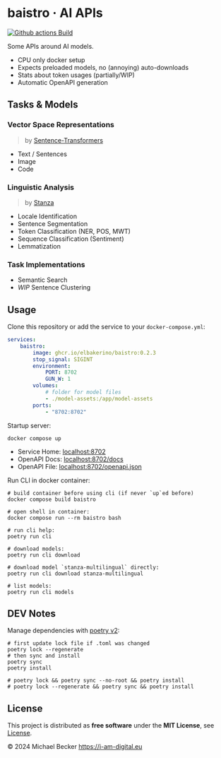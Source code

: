 # baistro · AI APIs

[![Github actions Build](https://github.com/elbakerino/baistro/actions/workflows/blank.yml/badge.svg)](https://github.com/elbakerino/baistro/actions)

Some APIs around AI models.

- CPU only docker setup
- Expects preloaded models, no (annoying) auto-downloads
- Stats about token usages (partially/WIP)
- Automatic OpenAPI generation

## Tasks & Models

### Vector Space Representations

> by [Sentence-Transformers](https://www.sbert.net/)

- Text / Sentences
- Image
- Code

### Linguistic Analysis

> by [Stanza](https://stanfordnlp.github.io/stanza/pipeline.html)

- Locale Identification
- Sentence Segmentation
- Token Classification (NER, POS, MWT)
- Sequence Classification (Sentiment)
- Lemmatization

### Task Implementations

- Semantic Search
- *WIP* Sentence Clustering

## Usage

Clone this repository or add the service to your `docker-compose.yml`:

```yaml
services:
    baistro:
        image: ghcr.io/elbakerino/baistro:0.2.3
        stop_signal: SIGINT
        environment:
            PORT: 8702
            GUN_W: 1
        volumes:
            # folder for model files
            - ./model-assets:/app/model-assets
        ports:
            - "8702:8702"
```

Startup server:

```shell
docker compose up
```

- Service Home: [localhost:8702](http://localhost:8702)
- OpenAPI Docs: [localhost:8702/docs](http://localhost:8702/docs)
- OpenAPI File: [localhost:8702/openapi.json](http://localhost:8702/openapi.json)

Run CLI in docker container:

```shell
# build container before using cli (if never `up`ed before)
docker compose build baistro

# open shell in container:
docker compose run --rm baistro bash

# run cli help:
poetry run cli

# download models:
poetry run cli download

# download model `stanza-multilingual` directly:
poetry run cli download stanza-multilingual

# list models:
poetry run cli models
```

## DEV Notes

Manage dependencies with [poetry v2](https://python-poetry.org/):

```shell
# first update lock file if .toml was changed
poetry lock --regenerate
# then sync and install
poetry sync
poetry install

# poetry lock && poetry sync --no-root && poetry install
# poetry lock --regenerate && poetry sync && poetry install
```

## License

This project is distributed as **free software** under the **MIT License**, see [License](https://github.com/elbakerino/baistro/blob/main/LICENSE).

© 2024 Michael Becker https://i-am-digital.eu
